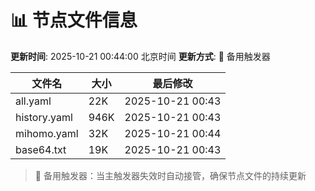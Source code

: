 # 📊 节点文件信息

**更新时间**: 2025-10-21 00:44:00 北京时间
**更新方式**: 🔄 备用触发器

| 文件名 | 大小 | 最后修改 |
|--------|------|----------|
| all.yaml | 22K | 2025-10-21 00:43 |
| history.yaml | 946K | 2025-10-21 00:43 |
| mihomo.yaml | 32K | 2025-10-21 00:44 |
| base64.txt | 19K | 2025-10-21 00:43 |

> 🔄 备用触发器：当主触发器失效时自动接管，确保节点文件的持续更新
